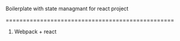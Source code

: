 Boilerplate with state managmant for react project

=================================================

1. Webpack + react
